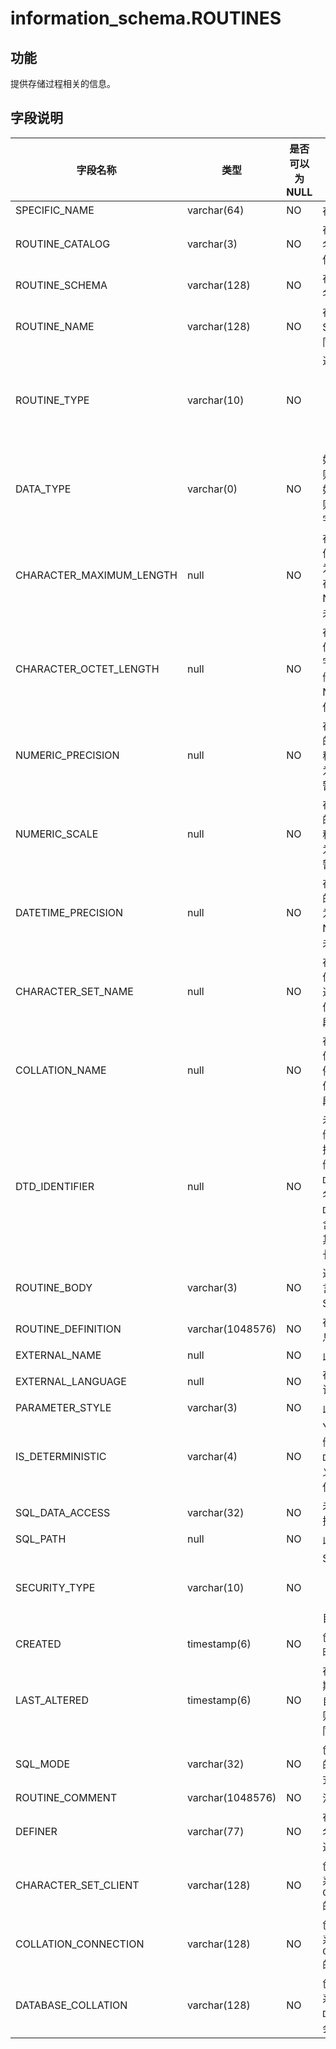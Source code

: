 information_schema.ROUTINES
================================================

功能
-----------

提供存储过程相关的信息。

字段说明
-------------

|         **字段名称**         |      **类型**      | **是否可以为 NULL** |                                                                       **描述**                                                                       |
|--------------------------|------------------|----------------|----------------------------------------------------------------------------------------------------------------------------------------------------|
| SPECIFIC_NAME            | varchar(64)      | NO             | 存储过程的名称。                                                                                                                                           |
| ROUTINE_CATALOG          | varchar(3)       | NO             | 存储过程所属的目录的名称。目前该字段暂未使用，当前值为 def。                                                                                                                   |
| ROUTINE_SCHEMA           | varchar(128)     | NO             | 存储过程所属的模式的名称。                                                                                                                                      |
| ROUTINE_NAME             | varchar(128)     | NO             | 存储过程名称，与  SPECIFIC_NAME 相同。                                                                                                                        |
| ROUTINE_TYPE             | varchar(10)      | NO             | 过程类型： <ul><li>PROCEDURE：用于存储过程</li><li>FUNCTION：用于存储函数</li></ul>    |
| DATA_TYPE                | varchar(0)       | NO             | 如果过程是存储函数，则返回值为数据类型；如果过程为存储过程，则该值为空。 目前该字段暂未使用。                                                                                    |
| CHARACTER_MAXIMUM_LENGTH | null             | NO             | 存储函数的字符串返回值的最大长度，以字符为单位。 如果过程为存储过程，则该值为 NULL。 目前该字段暂未使用。                                                           |
| CHARACTER_OCTET_LENGTH   | null             | NO             | 存储函数的字符串返回值的最大长度，单位：字节。 如果过程为存储过程，则该值为 NULL 目前该字段暂未使用。                                                             |
| NUMERIC_PRECISION        | null             | NO             | 存储函数的数字返回值的数字精度。 如果过程为存储过程，则该值为 NULL。 目前该字段暂未使用。                                                                   |
| NUMERIC_SCALE            | null             | NO             | 存储函数的数字返回值的数字刻度。 如果过程为存储过程，则该值为 NULL。 目前该字段暂未使用。                                                                   |
| DATETIME_PRECISION       | null             | NO             | 存储函数的时间返回值的秒精度。 如果过程为存储过程，则该值为 NULL。 目前该字段暂未使用。                                                                    |
| CHARACTER_SET_NAME       | null             | NO             | 存储函数的字符串返回值的字符集名称。如果过程为存储过程，则该值为 NULL。 目前该字段暂未使用                                                                                   |
| COLLATION_NAME           | null             | NO             | 存储函数的字符串返回值的归类名称。 如果例程为存储过程，则该值为 NULL。 目前该字段暂未使用。                                                                  |
| DTD_IDENTIFIER           | null             | NO             | 未使用。如果过程是存储函数，则返回值为数据类型。如果过程是存储过程，则此值为空。 `DATA_TYPE` 值仅为类型名称，无其他信息；而 `DTD_IDENTIFIER` 值包含类型名称以及可能的其他信息，例如精度或长度。                    |
| ROUTINE_BODY             | varchar(3)       | NO             | 过程定义所使用的语言。此值始终为 SQL。                                                                                                                              |
| ROUTINE_DEFINITION       | varchar(1048576) | NO             | 存储过程定义的文本信息。                                                                                                                                       |
| EXTERNAL_NAME            | null             | NO             | 此值始终为 NULL。                                                                                                                                        |
| EXTERNAL_LANGUAGE        | null             | NO             | 存储过程的语言。目前该字段暂未使用。                                                                                                                                 |
| PARAMETER_STYLE          | varchar(3)       | NO             | 此值始终为 SQL。                                                                                                                                         |
| IS_DETERMINISTIC         | varchar(4)       | NO             | YES 或 NO，取决于存储过程是否用 `DETERMINISTIC` 特性定义 。目前该字段暂未使用。                                                                                               |
| SQL_DATA_ACCESS          | varchar(32)      | NO             | 未使用。存储过程的数据访问特征。                                                                                                                                   |
| SQL_PATH                 | null             | NO             | 此值始终为 NULL                                                                                                                                         |
| SECURITY_TYPE            | varchar(10)      | NO             | SQL 安全类型： <ul><li>DEFINER</li><li>INVOKER</li></ul>    目前该字段暂未使用。   |
| CREATED                  | timestamp(6)     | NO             | 创建存储过程的日期和时间。                                                                                                                                      |
| LAST_ALTERED             | timestamp(6)     | NO             | 存储过程的最后修改日期和时间。 如果过程自创建以来尚未修改，则该值与 `CREATED`值相同。                                                                                   |
| SQL_MODE                 | varchar(32)      | NO             | 创建或更改过程时有效的 SQL 模式，在该模式下执行过程。                                                                                                                      |
| ROUTINE_COMMENT          | varchar(1048576) | NO             | 注释文本                                                                                                                                               |
| DEFINER                  | varchar(77)      | NO             | 在 DEFINER 子句中命名的帐户（通常是创建过程的用户）。                                                                                                                    |
| CHARACTER_SET_CLIENT     | varchar(128)     | NO             | 创建或更改存储过程时系统变量 `CHARACTER_SET_CLIENT` 的会话值。                                                                                                        |
| COLLATION_CONNECTION     | varchar(128)     | NO             | 创建或更改存储过程时系统变量 `COLLATION_CONNECTION` 的会话值。                                                                                                        |
| DATABASE_COLLATION       | varchar(128)     | NO             | 创建或更改存储过程时系统变量 `DATABASE_COLLATION`的会话值。                                                                                                          |
